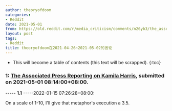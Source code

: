 ```yaml
---
author: theoryofdoom
categories:
- Reddit
date: 2021-05-01
from: https://old.reddit.com/r/media_criticism/comments/n26yb3/the_associated_press_reporting_on_kamila_harris/
layout: post
tags:
- Reddit
title: theoryofdoom在2021-04-26~2021-05-02的言论
---
```


* This will become a table of contents (this text will be scrapped).
{:toc}

### 1: [The Associated Press Reporting on Kamila Harris](https://old.reddit.com/r/media_criticism/comments/n26yb3/the_associated_press_reporting_on_kamila_harris/), submitted on 2021-05-01 08:14:00+08:00.

----- __1.1__ -----2022-01-15 07:26:28+08:00:

On a scale of 1-10, I'll give that metaphor's execution a 3.5.

